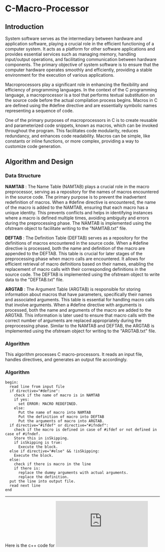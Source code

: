 # C-Macro-Processor

## Introduction

System software serves as the intermediary between hardware and application software, playing a crucial role in the efficient functioning of a computer system. It acts as a platform for other software applications and provides essential services such as managing memory, handling input/output operations, and facilitating communication between hardware components. The primary objective of system software is to ensure that the computer hardware operates smoothly and efficiently, providing a stable environment for the execution of various applications.


Macroprocessors play a significant role in enhancing the flexibility and efficiency of programming languages. In the context of the C programming language, a macroprocessor is a tool that performs textual substitution on the source code before the actual compilation process begins. Macros in C are defined using the #define directive and are essentially symbolic names representing a sequence of code.


One of the primary purposes of macroprocessors in C is to create reusable and parameterized code snippets, known as macros, which can be invoked throughout the program. This facilitates code modularity, reduces redundancy, and enhances code readability. Macros can be simple, like constants or inline functions, or more complex, providing a way to customize code generation.


##  Algorithm and Design

### Data Structure

**NAMTAB** : The Name Table (NAMTAB) plays a crucial role in the macro preprocessor, serving as a repository for the names of macros encountered in the source code. The primary purpose is to prevent the inadvertent redefinition of macros. When a #define directive is encountered, the name of the macro is added to the NAMTAB, ensuring that each macro has a unique identity. This prevents conflicts and helps in identifying instances where a macro is defined multiple times, avoiding ambiguity and errors during the preprocessing phase. The NAMTAB is implemented using the ofstream object to facilitate writing to the "NAMTAB.txt" file.

**DEFTAB** : The Definition Table (DEFTAB) serves as a repository for the definitions of macros encountered in the source code. When a #define directive is processed, both the name and definition of the macro are appended to the DEFTAB. This table is crucial for later stages of the preprocessing phase when macro calls are encountered. It allows for efficient retrieval of macro definitions based on their names, enabling the replacement of macro calls with their corresponding definitions in the source code. The DEFTAB is implemented using the ofstream object to write data to the "DEFTAB.txt" file.

**ARGTAB** : The Argument Table (ARGTAB) is responsible for storing information about macros that have parameters, specifically their names and associated arguments. This table is essential for handling macro calls that involve arguments. When a #define directive with arguments is processed, both the name and arguments of the macro are added to the ARGTAB. This information is later used to ensure that macro calls with the correct number of arguments are replaced appropriately during the preprocessing phase. Similar to the NAMTAB and DEFTAB, the ARGTAB is implemented using the ofstream object for writing to the "ARGTAB.txt" file.


### Algorithm

This algorithm processes C macro-processors. It reads an input file, handles directives, and generates an output file accordingly.

### Algorithm

```
begin:
  read line from input file
  if directive="#define":
    check if the name of macro is in NAMTAB
    if yes:
      set ERROR: MACRO REDEFINED.
    else:
      Put the name of macro into NAMTAB
      Put the definition of macro into DEFTAB
      Put the arguments of macro into ARGTAB.
  if directive="#ifdef" or directive="#ifndef":
    check if the macro is defined in case of #ifdef or not defined in case of #ifndef.
    Store this in isSkipping.
    if isSkipping is true:
      Execute the block.
  else if directive="#else" && !isSkipping:
    Execute the block.
  else:
    check if there is macro in the line
    if there is:
      replace the dummy arguments with actual arguments.
      replace the definition.
  put the line into output file.
  read next line
end
```

---



Here is the c++ code for ![C Pre-Processor](https://github.com/PragatiDBhat/C-Macro-Processor/blob/main/cmacroprocessor.cpp)


